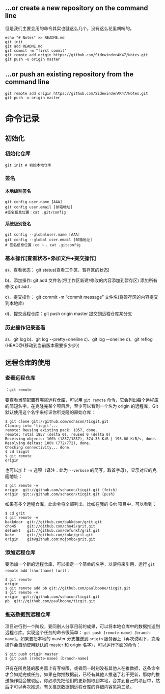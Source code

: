 ## …or create a new repository on the command line

但是我们主要会用的命令其实也就这么几个，没有这么花里胡哨的。

```shell
echo "# Notes" >> README.md
git init
git add README.md
git commit -m "first commit"
git remote add origin https://github.com/SidewinderAK47/Notes.git
git push -u origin master
```

## …or push an existing repository from the command line

```shell
git remote add origin https://github.com/SidewinderAK47/Notes.git
git push -u origin master
```

# 命令记录

## 初始化
### 初始化仓库
```shell
git init # 初始本地仓库 
```
### 签名
#### 本地级别签名
```shell
git config user.name [AAA]
git config user.email [邮箱地址]
#签名信息位置：cat .git/config
```
#### 系统级别签名
```shell
git config --globaluser.name [AAA]
git config --global user.email [邮箱地址]
# 签名信息位置：cd ~ 、cat .gitconfig
```
### 基本操作[查看状态+添加文件+提交操作]
a)、查看状态： git status(查看工作区、暂存区的状态)

b)、添加操作: git add 文件名(将工作区新建/修改的内容添加到暂存区)  添加所有修改 
    git add .

c)、提交操作： git commit -m “commit message” 文件名(将暂存区的内容提交到本地库)

d)、提交远程仓库：git push origin master  提交到远程仓库某分支

### 历史操作记录查看
a)、git log
b)、git log --pretty=oneline
c)、git log --oneline
d)、git reflog (HEAD@{移动到当前版本需要多少步})

## 远程仓库的使用

### 查看远程仓库

：`git remote`

要查看当前配置有哪些远程仓库，可以用 `git remote` 命令，它会列出每个远程库的简短名字。在克隆完某个项目后，至少可以看到一个名为 origin 的远程库，Git 默认使用这个名字来标识你所克隆的原始仓库：

```
$ git clone git://github.com/schacon/ticgit.git
Cloning into 'ticgit'...
remote: Reusing existing pack: 1857, done.
remote: Total 1857 (delta 0), reused 0 (delta 0)
Receiving objects: 100% (1857/1857), 374.35 KiB | 193.00 KiB/s, done.
Resolving deltas: 100% (772/772), done.
Checking connectivity... done.
$ cd ticgit
$ git remote
origin
```

也可以加上 `-v` 选项（译注：此为 `--verbose` 的简写，取首字母），显示对应的克隆地址：

```shell
$ git remote -v
origin  git://github.com/schacon/ticgit.git (fetch)
origin  git://github.com/schacon/ticgit.git (push)
```

如果有多个远程仓库，此命令将全部列出。比如在我的 Grit 项目中，可以看到：

```
$ cd grit
$ git remote -v
bakkdoor  git://github.com/bakkdoor/grit.git
cho45     git://github.com/cho45/grit.git
defunkt   git://github.com/defunkt/grit.git
koke      git://github.com/koke/grit.git
origin    git@github.com:mojombo/grit.git
```

### 添加远程仓库

要添加一个新的远程仓库，可以指定一个简单的名字，以便将来引用，运行 `git remote add [shortname] [url]`：

```
$ git remote
origin
$ git remote add pb git://github.com/paulboone/ticgit.git
$ git remote -v
origin  git://github.com/schacon/ticgit.git
pb  git://github.com/paulboone/ticgit.git
```

### 推送数据到远程仓库

项目进行到一个阶段，要同别人分享目前的成果，可以将本地仓库中的数据推送到远程仓库。实现这个任务的命令很简单： `git push [remote-name] [branch-name]`。如果要把本地的 master 分支推送到 `origin` 服务器上（再次说明下，克隆操作会自动使用默认的 master 和 origin 名字），可以运行下面的命令：

```
$ git push origin master
$ git push [remote-name] [branch-name]
```

只有在所克隆的服务器上有写权限，或者同一时刻没有其他人在推数据，这条命令才会如期完成任务。如果在你推数据前，已经有其他人推送了若干更新，那你的推送操作就会被驳回。你必须先把他们的更新抓取到本地，合并到自己的项目中，然后才可以再次推送。有关推送数据到远程仓库的详细内容见第三章。